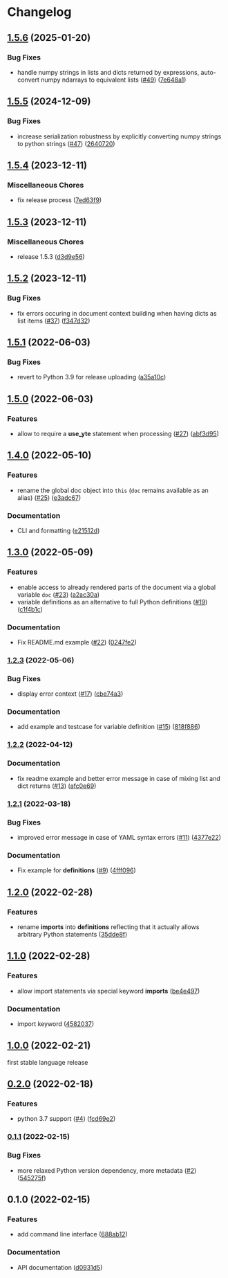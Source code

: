 # Changelog

## [1.5.6](https://github.com/yte-template-engine/yte/compare/v1.5.5...v1.5.6) (2025-01-20)


### Bug Fixes

* handle numpy strings in lists and dicts returned by expressions, auto-convert numpy ndarrays to equivalent lists ([#49](https://github.com/yte-template-engine/yte/issues/49)) ([7e648a1](https://github.com/yte-template-engine/yte/commit/7e648a107b435326b2aa19f70630834e95eb1b18))

## [1.5.5](https://github.com/yte-template-engine/yte/compare/v1.5.4...v1.5.5) (2024-12-09)


### Bug Fixes

* increase serialization robustness by explicitly converting numpy strings to python strings ([#47](https://github.com/yte-template-engine/yte/issues/47)) ([2640720](https://github.com/yte-template-engine/yte/commit/2640720a12069d773b3fbff04e0c967b9471a1ab))

## [1.5.4](https://github.com/yte-template-engine/yte/compare/v1.5.3...v1.5.4) (2023-12-11)


### Miscellaneous Chores

* fix release process ([7ed63f9](https://github.com/yte-template-engine/yte/commit/7ed63f9fde43899b4b1b746003d66d869a0ed415))

## [1.5.3](https://github.com/yte-template-engine/yte/compare/v1.5.2...v1.5.3) (2023-12-11)


### Miscellaneous Chores

* release 1.5.3 ([d3d9e56](https://github.com/yte-template-engine/yte/commit/d3d9e56cf40a53999b0e46a67c766e6a1d229b8e))

## [1.5.2](https://github.com/yte-template-engine/yte/compare/v1.5.1...v1.5.2) (2023-12-11)


### Bug Fixes

* fix errors occuring in document context building when having dicts as list items ([#37](https://github.com/yte-template-engine/yte/issues/37)) ([f347d32](https://github.com/yte-template-engine/yte/commit/f347d32845f4e0bd109adf3fde9e5e25d956c852))

## [1.5.1](https://github.com/yte-template-engine/yte/compare/v1.5.0...v1.5.1) (2022-06-03)


### Bug Fixes

* revert to Python 3.9 for release uploading ([a35a10c](https://github.com/yte-template-engine/yte/commit/a35a10c77cae661d9696e672e382cd8c1b20bc31))

## [1.5.0](https://github.com/yte-template-engine/yte/compare/v1.4.0...v1.5.0) (2022-06-03)


### Features

* allow to require a __use_yte__ statement when processing ([#27](https://github.com/yte-template-engine/yte/issues/27)) ([abf3d95](https://github.com/yte-template-engine/yte/commit/abf3d95c1a241088f24825606034e35c0600be7b))

## [1.4.0](https://www.github.com/yte-template-engine/yte/compare/v1.3.0...v1.4.0) (2022-05-10)


### Features

* rename the global doc object into `this` (`doc` remains available as an alias) ([#25](https://www.github.com/yte-template-engine/yte/issues/25)) ([e3adc67](https://www.github.com/yte-template-engine/yte/commit/e3adc67094188e5af8000580d4732e7d8fa68a09))


### Documentation

* CLI and formatting ([e21512d](https://www.github.com/yte-template-engine/yte/commit/e21512d1a71761f9078a6abf8ea2b4708fe5caf0))

## [1.3.0](https://www.github.com/yte-template-engine/yte/compare/v1.2.3...v1.3.0) (2022-05-09)


### Features

* enable access to already rendered parts of the document via a global variable `doc` ([#23](https://www.github.com/yte-template-engine/yte/issues/23)) ([a2ac30a](https://www.github.com/yte-template-engine/yte/commit/a2ac30a6c97124bc4a57405877832b48b1a8bb4f))
* variable definitions as an alternative to full Python definitions ([#19](https://www.github.com/yte-template-engine/yte/issues/19)) ([c1f4b1c](https://www.github.com/yte-template-engine/yte/commit/c1f4b1ceacd662db33c2e55968c9f402724adbe1))


### Documentation

* Fix README.md example ([#22](https://www.github.com/yte-template-engine/yte/issues/22)) ([0247fe2](https://www.github.com/yte-template-engine/yte/commit/0247fe229a6c38940f485bcce18f51a6dea72551))

### [1.2.3](https://www.github.com/yte-template-engine/yte/compare/v1.2.2...v1.2.3) (2022-05-06)


### Bug Fixes

* display error context ([#17](https://www.github.com/yte-template-engine/yte/issues/17)) ([cbe74a3](https://www.github.com/yte-template-engine/yte/commit/cbe74a357be3449bbb8e0325f1e87ec6469a4b3b))


### Documentation

* add example and testcase for variable definition ([#15](https://www.github.com/yte-template-engine/yte/issues/15)) ([818f886](https://www.github.com/yte-template-engine/yte/commit/818f886b9c44f2bd15fe5e0f32119c0c3ace3ca1))

### [1.2.2](https://www.github.com/yte-template-engine/yte/compare/v1.2.1...v1.2.2) (2022-04-12)


### Documentation

* fix readme example and better error message in case of mixing list and dict returns ([#13](https://www.github.com/yte-template-engine/yte/issues/13)) ([afc0e69](https://www.github.com/yte-template-engine/yte/commit/afc0e69b0ab5a9c2087558886336f34227fd248b))

### [1.2.1](https://www.github.com/yte-template-engine/yte/compare/v1.2.0...v1.2.1) (2022-03-18)


### Bug Fixes

* improved error message in case of YAML syntax errors ([#11](https://www.github.com/yte-template-engine/yte/issues/11)) ([4377e22](https://www.github.com/yte-template-engine/yte/commit/4377e22566edbff34083687256fb269b95ee788b))


### Documentation

* Fix example for __definitions__ ([#9](https://www.github.com/yte-template-engine/yte/issues/9)) ([4fff096](https://www.github.com/yte-template-engine/yte/commit/4fff096109b5e3ed5141e4294232c20aaf2bdd1f))

## [1.2.0](https://www.github.com/yte-template-engine/yte/compare/v1.1.0...v1.2.0) (2022-02-28)


### Features

* rename __imports__ into __definitions__ reflecting that it actually allows arbitrary Python statements ([35dde8f](https://www.github.com/yte-template-engine/yte/commit/35dde8f7cb9c8a71d9006f116972ed89d3795535))

## [1.1.0](https://www.github.com/yte-template-engine/yte/compare/v1.0.0...v1.1.0) (2022-02-28)


### Features

* allow import statements via special keyword __imports__ ([be4e497](https://www.github.com/yte-template-engine/yte/commit/be4e497d952747169db1418f288f2025a1654153))


### Documentation

* import keyword ([4582037](https://www.github.com/yte-template-engine/yte/commit/45820379337d5b98e3a70290e9488d11cd3022af))

## [1.0.0](https://www.github.com/yte-template-engine/yte/compare/v0.2.0...v1.0.0) (2022-02-21)

first stable language release

## [0.2.0](https://www.github.com/yte-template-engine/yte/compare/v0.1.1...v0.2.0) (2022-02-18)


### Features

* python 3.7 support ([#4](https://www.github.com/yte-template-engine/yte/issues/4)) ([fcd69e2](https://www.github.com/yte-template-engine/yte/commit/fcd69e28e8af53789f04015e89e64fab03bf1701))

### [0.1.1](https://www.github.com/yte-template-engine/yte/compare/v0.1.0...v0.1.1) (2022-02-15)


### Bug Fixes

* more relaxed Python version dependency, more metadata ([#2](https://www.github.com/yte-template-engine/yte/issues/2)) ([545275f](https://www.github.com/yte-template-engine/yte/commit/545275ff90071c400b06ae7512db530dafb197a9))

## 0.1.0 (2022-02-15)


### Features

* add command line interface ([688ab12](https://www.github.com/yte-template-engine/yte/commit/688ab124268b3a9f9191f66d5486d5196493c2c0))


### Documentation

* API documentation ([d0931d5](https://www.github.com/yte-template-engine/yte/commit/d0931d54804ff9527cd2b663d40585586961fd5b))
